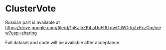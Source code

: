 # ClusterVote

Russian part is available at https://drive.google.com/file/d/1pKJlhZKiLaUuFRtTdwGtWOrlqZxFkzGm/view?usp=sharing

Full dataset and code will be available after acceptance.